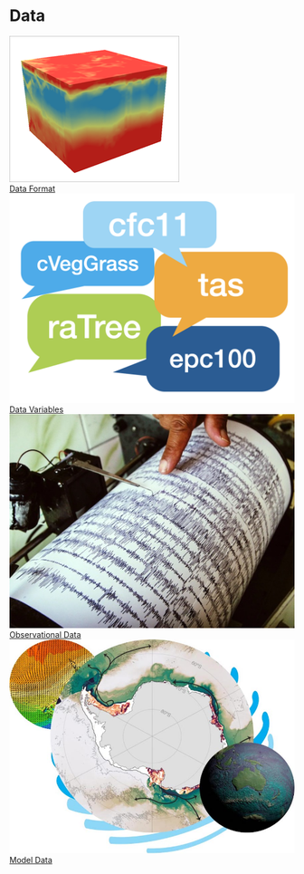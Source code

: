 # Data


<div class="card-container">
    <a href="/model_evaluation/data/data_format" class="vertical-card aspect-ratio1to1">
        <div class="card-image-container">
            <img src="../../assets/model_evaluation/netcdf_example.png" alt="Data format and standards" title="Picture from https://pro.arcgis.com/en/pro-app/latest/tool-reference/geostatistical-analyst/ga-layer-3d-to-netcdf.htm" class="img-contain white-background with-padding"></img>
        </div>
        <div class="card-text-container bold ">Data Format</div>
    </a>
    <a href="/model_evaluation/data/variables" class="vertical-card aspect-ratio1to1">
        <div class="card-image-container">
            <img src="../../assets/model_evaluation/model_evaluation_variables.png" alt="Data variables" class="img-contain white-background with-padding"></img>
        </div>
        <div class="card-text-container bold ">Data Variables</div>
    </a>
</div>
<div class="card-container">
    <a href="/model_evaluation/data/observations" class="vertical-card aspect-ratio1to1">
        <div class="card-image-container">
            <img src="../../assets/model_evaluation/model_evaluation_obs_catalog.jpg" alt="A picture of a seismograph recording seismic waves during an earthquake visualises the link to our Observational Data Catalogue. Image credit: Wf Sihardian—EyeEm/Getty Images" title="Image credit: Wf Sihardian—EyeEm/Getty Images" class="img-cover"></img>
        </div>
        <div class="card-text-container bold ">Observational Data</div>
    </a>
    <a href="/model_evaluation/data/model_catalogs" class="vertical-card aspect-ratio1to1">
        <div class="card-image-container">
            <img src="../../assets/model_evaluation/model_evaluation_model_catalog.jpg" alt="MED Conda Environment" class="img-contain white-background with-padding"></img>
        </div>
        <div class="card-text-container bold ">Model Data</div>
    </a>
</div>
